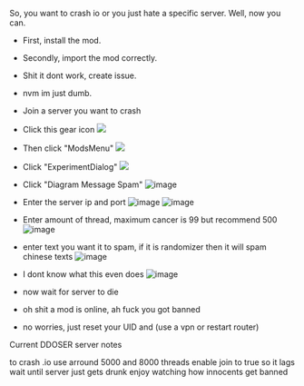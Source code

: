 So, you want to crash io or you just hate a specific server. Well, now you can.
- First, install the mod.
- Secondly, import the mod correctly.
- Shit it dont work, create issue.
- nvm im just dumb.

- Join a server you want to crash
- Click this gear icon
![](https://cdn.discordapp.com/attachments/796869250533818418/818316798402232320/unknown.png)
- Then click "ModsMenu"
![](https://cdn.discordapp.com/attachments/796869250533818418/818317165894828093/unknown.png)
- Click "ExperimentDialog"
![](https://user-images.githubusercontent.com/46597698/110268959-951b9b80-7ffd-11eb-80e2-65feaa51fd8b.png)
- Click "Diagram Message Spam"
![image](https://user-images.githubusercontent.com/46597698/110268996-afee1000-7ffd-11eb-89bc-3c72e60ddf86.png)
- Enter the server ip and port
![image](https://user-images.githubusercontent.com/46597698/110269012-bd0aff00-7ffd-11eb-87ec-1b63998217f4.png)
![image](https://user-images.githubusercontent.com/46597698/110269020-c09e8600-7ffd-11eb-9707-2543c6ab0ac5.png)
- Enter amount of thread, maximum cancer is 99 but recommend 500
![image](https://user-images.githubusercontent.com/46597698/110269049-d14efc00-7ffd-11eb-8d62-a06278d8a926.png)
- enter text you want it to spam, if it is randomizer then it will spam chinese texts
![image](https://user-images.githubusercontent.com/46597698/110269072-e166db80-7ffd-11eb-8604-64a6a314059f.png)
- I dont know what this even does
![image](https://user-images.githubusercontent.com/46597698/110269091-eb88da00-7ffd-11eb-9a49-19a57c6471db.png)
- now wait for server to die
- oh shit a mod is online, ah fuck you got banned
- no worries, just reset your UID and (use a vpn or restart router)


Current DDOSER server notes

to crash .io use arround 5000 and 8000 threads
enable join to true so it lags 
wait until server just gets drunk
enjoy watching how innocents get banned
